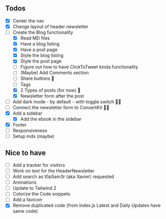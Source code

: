 ## Todos

-   [x] Center the nav
-   [x] Change layout of header newsletter
-   [ ] Create the Blog functionality
    -   [x] Read MD files
    -   [x] Have a blog listing
    -   [x] Have a post page
    -   [x] Style the blog listing
    -   [x] Style the post page
    -   [ ] Figure out how to have ClickToTweet kinda functionality
    -   [ ] (Maybe) Add Comments section
    -   [ ] Share buttons 🌟
    -   [ ] Tags
    -   [x] 2 Types of posts (for now) 🌟
    -   [x] Newsletter form after the post
-   [ ] Add dark mode - by default - with toggle switch 🌟🌟
-   [ ] Connect the newsletter form to ConvertKit 🌟🌟
-   [x] Add a sidebar
    -   [x] Add the ebook in the sidebar
-   [x] Footer
-   [ ] Responsiveness
-   [ ] Setup mdx (maybe)

## Nice to have

-   [ ] Add a tracker for visitors
-   [ ] Work on text for the HeaderNewsletter
-   [ ] Add search as t0p5am3r (aka Xavier) requested
-   [ ] Animations
-   [ ] Update to Tailwind 2
-   [ ] Colorize the Code snippets
-   [ ] Add a favicon
-   [x] Remove duplicated code (from index.js Latest and Daily Updates have same code)
